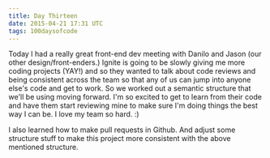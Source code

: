 ```yaml
---
title: Day Thirteen
date: 2015-04-21 17:31 UTC
tags: 100daysofcode
---
```


Today I had a really great front-end dev meeting with Danilo and Jason (our other design/front-enders.) Ignite is going to be slowly giving me more coding projects (YAY!) and so they wanted to talk about code reviews and being consistent across the team so that any of us can jump into anyone else's code and get to work. So we worked out a semantic structure that we'll be using moving forward. I'm so excited to get to learn from their code and have them start reviewing mine to make sure I'm doing things the best way I can be. I love my team so hard. :)

I also learned how to make pull requests in Github. And adjust some structure stuff to make this project more consistent with the above mentioned structure. 

